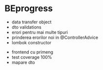 # BEprogress

+ data transfer object
+ dto validations
+ erori pentru mai multe tipuri
+ prinderea erorilor noi in @ControllerAdvice
+ lombok constructor

- frontend cu primeng
- test coverage 100%
- mapare dto 

